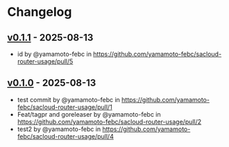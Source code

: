 # Changelog

## [v0.1.1](https://github.com/yamamoto-febc/sacloud-router-usage/compare/v0.1.0...v0.1.1) - 2025-08-13
- id by @yamamoto-febc in https://github.com/yamamoto-febc/sacloud-router-usage/pull/5

## [v0.1.0](https://github.com/yamamoto-febc/sacloud-router-usage/commits/v0.1.0) - 2025-08-13
- test commit by @yamamoto-febc in https://github.com/yamamoto-febc/sacloud-router-usage/pull/1
- Feat/tagpr and goreleaser by @yamamoto-febc in https://github.com/yamamoto-febc/sacloud-router-usage/pull/2
- test2 by @yamamoto-febc in https://github.com/yamamoto-febc/sacloud-router-usage/pull/4
